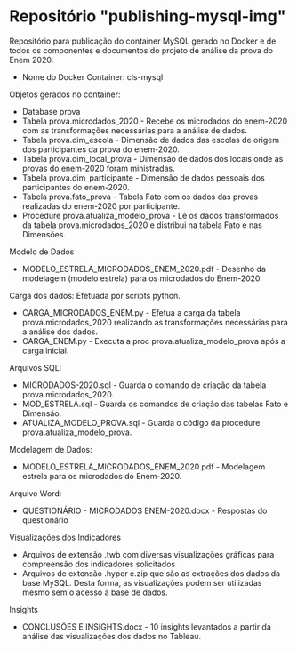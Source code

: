 # Repositório "publishing-mysql-img"
Repositório para publicação do container MySQL gerado no Docker e de todos os componentes e documentos do projeto de análise da prova do Enem 2020.
- Nome do Docker Container: cls-mysql

Objetos gerados no container:
- Database prova
- Tabela prova.microdados_2020 - Recebe os microdados do enem-2020 com as transformações necessárias para a análise de dados.
- Tabela prova.dim_escola - Dimensão de dados das escolas de origem dos participantes da prova do enem-2020.
- Tabela prova.dim_local_prova - Dimensão de dados dos locais onde as provas do enem-2020 foram ministradas.
- Tabela prova.dim_participante - Dimensão de dados pessoais dos participantes do enem-2020.
- Tabela prova.fato_prova - Tabela Fato com os dados das provas realizadas do enem-2020 por participante.
- Procedure prova.atualiza_modelo_prova - Lê os dados transformados da tabela prova.microdados_2020 e distribui na tabela Fato e nas Dimensões.

Modelo de Dados
- MODELO_ESTRELA_MICRODADOS_ENEM_2020.pdf - Desenho da modelagem (modelo estrela) para os microdados do Enem-2020.

Carga dos dados: Efetuada por scripts python.
- CARGA_MICRODADOS_ENEM.py - Efetua a carga da tabela prova.microdados_2020 realizando as transformações necessárias para a análise dos dados.
- CARGA_ENEM.py - Executa a proc prova.atualiza_modelo_prova após a carga inicial.

Arquivos SQL:
- MICRODADOS-2020.sql - Guarda o comando de criação da tabela prova.microdados_2020.
- MOD_ESTRELA.sql - Guarda os comandos de criação das tabelas Fato e Dimensão.
- ATUALIZA_MODELO_PROVA.sql - Guarda o código da procedure prova.atualiza_modelo_prova.

Modelagem de Dados:
- MODELO_ESTRELA_MICRODADOS_ENEM_2020.pdf - Modelagem estrela para os microdados do Enem-2020.

Arquivo Word:
- QUESTIONÁRIO - MICRODADOS ENEM-2020.docx - Respostas do questionário

Visualizações dos Indicadores
- Arquivos de extensão .twb com diversas visualizações gráficas para compreensão dos indicadores solicitados
- Arquivos de extensão .hyper e.zip que são as extrações dos dados da base MySQL. Desta forma, as visualizações podem ser utilizadas mesmo sem o acesso à base de dados.

Insights
- CONCLUSÕES E INSIGHTS.docx - 10 insights levantados a partir da análise das visualizações dos dados no Tableau.
